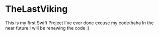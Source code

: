 # TheLastViking

This is my first Swift Project I've ever done excuse my code(haha 
In the near future I will be renewing the code :) 
